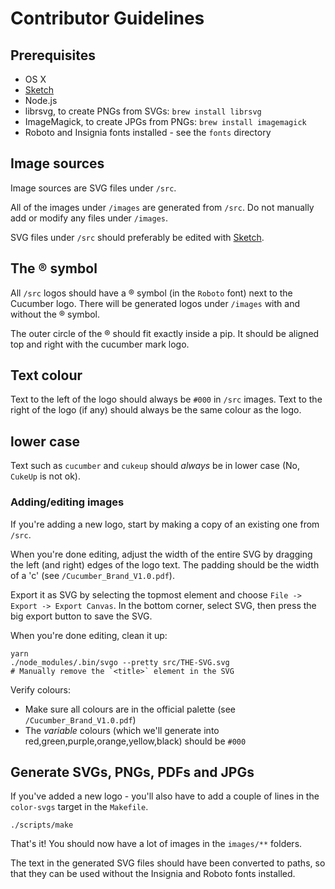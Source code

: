 # Contributor Guidelines

## Prerequisites

* OS X
* [Sketch](https://www.sketchapp.com/)
* Node.js
* librsvg, to create PNGs from SVGs: `brew install librsvg`
* ImageMagick, to create JPGs from PNGs: `brew install imagemagick`
* Roboto and Insignia fonts installed - see the `fonts` directory

## Image sources

Image sources are SVG files under `/src`.

All of the images under `/images` are generated from `/src`. Do not manually add or modify
any files under `/images`.

SVG files under `/src` should preferably be edited with [Sketch](https://www.sketchapp.com/).

## The ® symbol

All `/src` logos should have a ® symbol (in the `Roboto` font) next to the Cucumber logo.
There will be generated logos under `/images` with and without the ® symbol.

The outer circle of the ® should fit exactly inside a pip. It should be aligned top and right
with the cucumber mark logo.

## Text colour

Text to the left of the logo should always be `#000` in `/src` images.
Text to the right of the logo (if any) should always be the same colour as the logo.

## lower case

Text such as `cucumber` and `cukeup` should *always* be in lower case (No, `CukeUp` is not ok).

### Adding/editing images

If you're adding a new logo, start by making a copy of an existing one from `/src`.

When you're done editing, adjust the width of the entire SVG by dragging the left
(and right) edges of the logo text. The padding should be the width of a 'c' (see `/Cucumber_Brand_V1.0.pdf`).

Export it as SVG by selecting the topmost element and choose `File -> Export -> Export Canvas`.
In the bottom corner, select SVG, then press the big export button to save the SVG.

When you're done editing, clean it up:

    yarn
    ./node_modules/.bin/svgo --pretty src/THE-SVG.svg
    # Manually remove the `<title>` element in the SVG

Verify colours:

* Make sure all colours are in the official palette (see `/Cucumber_Brand_V1.0.pdf`)
* The *variable* colours (which we'll generate into red,green,purple,orange,yellow,black) should be `#000`

## Generate SVGs, PNGs, PDFs and JPGs

If you've added a new logo - you'll also have to add a couple of lines in the `color-svgs`
target in the `Makefile`.

    ./scripts/make

That's it! You should now have a lot of images in the `images/**` folders.

The text in the generated SVG files should have been converted to paths, so that they
can be used without the Insignia and Roboto fonts installed.
